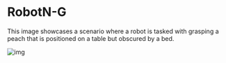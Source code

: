 # RobotN-G
This image showcases a scenario where a robot is tasked with grasping a peach that is positioned on a table but obscured by a bed. 


![img](https://github.com/omitted001/RobotN-G/blob/main/Peach%20-middle-original.gif)
